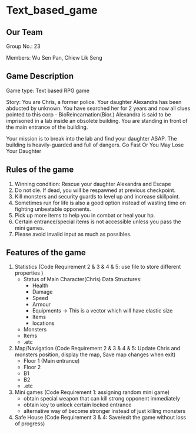 # Text_based_game
## Our Team
Group No.: 23

Members: Wu Sen Pan, Chiew Lik Seng

## Game Description
Game type: Text based RPG game

Story: You are Chris, a former police. Your daughter Alexandra has been abducted by unknown. You have searched her for 2 years and now all clues pointed to this corp - BioReincarnation(Bior.) Alexandra is said to be imprisoned in a lab inside an obsolete building. You are standing in front of the main entrance of the building.

Your mission is to break into the lab and find your daughter ASAP.
The building is heavily-guarded and full of dangers.
Go Fast Or You May Lose Your Daughter


## Rules of the game
1) Winning condition: Rescue your daughter Alexandra and Escape
2) Do not die. If dead, you will be respawned at previous checkpoint.
3) Kill monsters and security guards to level up and increase skillpoint.
4) Sometimes run for life is also a good option instead of wasting time on fighting unbeatable opponents.
5) Pick up more items to help you in combat or heal your hp.
6) Certain entrance/special items is not accessible unless you pass the mini games.
7) Please avoid invalid input as much as possibles.

## Features of the game
1. Statistics (Code Requirement 2 & 3 & 4 & 5: use file to store different properties )
   - Status of Main Character(Chris) Data Structures:
     - Health
     - Damage
     - Speed
     - Armour
     - Equipments -> This is a vector which will have elastic size
     - Items
     - locations
   - Monsters
   - Items
   - .etc
2. Map/Navigation (Code Requirement 2 & 3 & 4 & 5: Update Chris and monsters position, display the map, Save map changes when exit)
   - Floor 1 (Main entrance)
   - Floor 2
   - B1
   - B2
   - .etc
3. Mini games (Code Requirement 1: assigning random mini game)
   - obtain special weapon that can kill strong opponent immediately
   - obtain key to unlock certain locked entrance
   - alternative way of become stronger instead of just killing monsters
 4. Safe House (Code Requirement 3 & 4: Save/exit the game without loss of progress)
